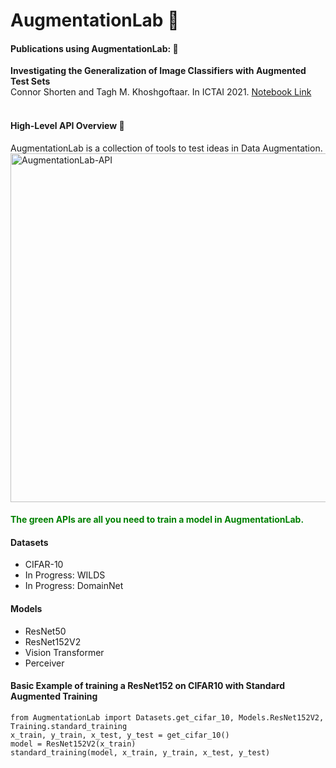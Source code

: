# AugmentationLab 🧫
<h4> Publications using AugmentationLab: 📜 </h4>
<b>Investigating the Generalization of Image Classifiers with Augmented Test Sets</b><br />
Connor Shorten and Tagh M. Khoshgoftaar. In ICTAI 2021.
<a href = "https://github.com/CShorten/AugmentationZoo/blob/main/Notebooks/Investigating_Generalization.ipynb">Notebook Link</a>
<br /><br />
<h4> High-Level API Overview 🧰 </h4>
AugmentationLab is a collection of tools to test ideas in Data Augmentation.<br />
<img width="558" alt="AugmentationLab-API" src="https://user-images.githubusercontent.com/25864937/135115606-ad2123d6-2fa3-4901-8974-0635a7a51752.png">
<h4 style = "color:green;"> The green APIs are all you need to train a model in AugmentationLab. </h4>

<h4> Datasets </h4>
    <ul>
        <li> CIFAR-10 </li>
        <li> In Progress: WILDS </li>
        <li> In Progress: DomainNet </li>
    </ul>
<h4> Models </h4>
  <ul>
      <li> ResNet50 </li>
      <li> ResNet152V2 </li>
      <li> Vision Transformer </li>
      <li> Perceiver </li>
  </ul>
</ul>
    
  


<h4> Basic Example of training a ResNet152 on CIFAR10 with Standard Augmented Training </h4>
<code>from AugmentationLab import Datasets.get_cifar_10, Models.ResNet152V2, Training.standard_training</code><br>
<code>x_train, y_train, x_test, y_test = get_cifar_10()</code><br>
<code>model = ResNet152V2(x_train)</code><br>
<code>standard_training(model, x_train, y_train, x_test, y_test)</code><br>

